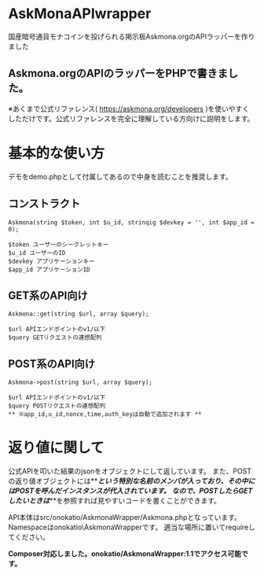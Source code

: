 # AskMonaAPIwrapper
国産暗号通貨モナコインを投げられる掲示板Askmona.orgのAPIラッパーを作りました
## Askmona.orgのAPIのラッパーをPHPで書きました。

※あくまで公式リファレンス( https://askmona.org/developers )を使いやすくしただけです。公式リファレンスを完全に理解している方向けに説明をします。

# 基本的な使い方
デモをdemo.phpとして付属してあるので中身を読むことを推奨します。

## コンストラクト
```
Askmona(string $token, int $u_id, strinqig $devkey = '', int $app_id = 0);

$token ユーザーのシークレットキー
$u_id ユーザーのID
$devkey アプリケーションキー
$app_id アプリケーションID
```

## GET系のAPI向け
```
Askmona::get(string $url, array $query);

$url APIエンドポイントのv1/以下
$query GETリクエストの連想配列
```

## POST系のAPI向け
```
Askmona->post(string $url, array $query);

$url APIエンドポイントのv1/以下
$query POSTリクエストの連想配列
** ※app_id,u_id,nonce,time,auth_keyは自動で追加されます **
```

# 返り値に関して
公式APIを叩いた結果のjsonをオブジェクトにして返しています。
また、POSTの返り値オブジェクトには**_**という特別な名前のメンバが入っており、その中にはPOSTを呼んだインスタンスが代入されています。
なので、POSTしたらGETしたいときは**_**を参照すれば見やすいコードを書くことができます。

API本体はsrc/onokatio/AskmonaWrapper/Askmona.phpとなっています。
Namespaceはonokatio\AskmonaWrapperです。
適当な場所に置いてrequireしてください。

**Composer対応しました。onokatio/AskmonaWrapper:1.1でアクセス可能です。**
